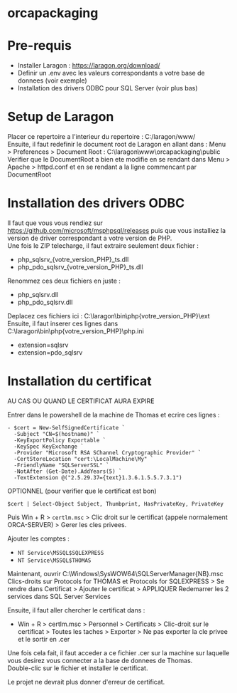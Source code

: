 # orcapackaging

# Pre-requis

- Installer Laragon : https://laragon.org/download/
- Definir un .env avec les valeurs correspondants a votre base de donnees (voir exemple)
- Installation des drivers ODBC pour SQL Server (voir plus bas)

# Setup de Laragon

Placer ce repertoire a l'interieur du repertoire : C:/laragon/www/   
Ensuite, il faut redefinir le document root de Laragon en allant dans : Menu > Preferences > Document Root : C:\laragon\www\orcapackaging\public    
Verifier que le DocumentRoot a bien ete modifie en se rendant dans Menu > Apache > httpd.conf et en se rendant a la ligne commencant par DocumentRoot

# Installation des drivers ODBC

Il faut que vous vous rendiez sur https://github.com/microsoft/msphpsql/releases puis que vous installiez la version de driver correspondant a votre version de PHP.  
Une fois le ZIP telecharge, il faut extraire seulement deux fichier :   
- php_sqlsrv_{votre_version_PHP}_ts.dll   
- php_pdo_sqlsrv_{votre_version_PHP}_ts.dll  

Renommez ces deux fichiers en juste :  

- php_sqlsrv.dll   
- php_pdo_sqlsrv.dll  

Deplacez ces fichiers ici : C:\laragon\bin\php{votre_version_PHP}\ext   
Ensuite, il faut inserer ces lignes dans C:\laragon\bin\php{votre_version_PHP}\php.ini
- extension=sqlsrv
- extension=pdo_sqlsrv 

# Installation du certificat

AU CAS OU QUAND LE CERTIFICAT AURA EXPIRE

Entrer dans le powershell de la machine de Thomas et ecrire ces lignes :
```
- $cert = New-SelfSignedCertificate `
  -Subject "CN=$(hostname)" `
  -KeyExportPolicy Exportable `
  -KeySpec KeyExchange `
  -Provider "Microsoft RSA SChannel Cryptographic Provider" `
  -CertStoreLocation "cert:\LocalMachine\My" `
  -FriendlyName "SQLServerSSL" `
  -NotAfter (Get-Date).AddYears(5) `
  -TextExtension @("2.5.29.37={text}1.3.6.1.5.5.7.3.1")
```
OPTIONNEL (pour verifier que le certificat est bon)
```
$cert | Select-Object Subject, Thumbprint, HasPrivateKey, PrivateKey
```

Puis Win + R > `certlm.msc` > Clic droit sur le certificat (appele normalement ORCA-SERVER) > Gerer les cles privees.

Ajouter les comptes :

- `NT Service\MSSQL$SQLEXPRESS`
- `NT Service\MSSQL$THOMAS`

Maintenant, ouvrir C:\Windows\SysWOW64\SQLServerManager{NB}.msc   
Clics-droits sur Protocols for THOMAS et Protocols for SQLEXPRESS > Se rendre dans Certificat > Ajouter le certificat > APPLIQUER
Redemarrer les 2 services dans SQL Server Services  

Ensuite, il faut aller chercher le certificat dans :  
- Win + R > certlm.msc > Personnel > Certificats > Clic-droit sur le certificat > Toutes les taches > Exporter > Ne pas exporter la cle privee et le sortir en .cer

Une fois cela fait, il faut acceder a ce fichier .cer sur la machine sur laquelle vous desirez vous connecter a la base de donnees de Thomas.  
Double-clic sur le fichier et installer le certificat.

Le projet ne devrait plus donner d'erreur de certificat.